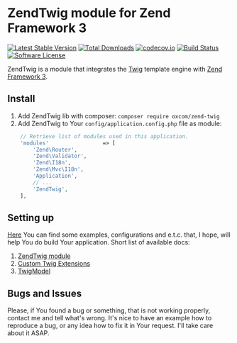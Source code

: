 # ZendTwig module for Zend Framework 3
[![Latest Stable Version](https://poser.pugx.org/oxcom/zend-twig/v/stable)](https://packagist.org/packages/oxcom/zend-twig)
[![Total Downloads](https://poser.pugx.org/oxcom/zend-twig/downloads)](https://packagist.org/packages/oxcom/zend-twig)
[![codecov.io](https://codecov.io/github/OxCom/zf3-twig/coverage.svg?branch=master)](https://codecov.io/github/OxCom/zf3-twig?branch=master)
[![Build Status](https://travis-ci.org/OxCom/zf3-twig.svg?branch=master)](https://travis-ci.org/OxCom/zf3-twig)
[![Software License](https://img.shields.io/badge/license-MIT-brightgreen.svg?style=flat-square)](LICENSE)

ZendTwig is a module that integrates the [Twig](https://github.com/twigphp/Twig) template engine with [Zend Framework 3](https://github.com/zendframework/zendframework).

## Install
1. Add ZendTwig lib with composer: ``` composer require oxcom/zend-twig ``` 
2. Add ZendTwig to Your ``` config/application.config.php ``` file as module:
```php
    // Retrieve list of modules used in this application.
    'modules'                 => [
        'Zend\Router',
        'Zend\Validator',
        'Zend\I18n',
        'Zend\Mvc\I18n',
        'Application',
        // ...
        'ZendTwig',
    ],
```

## Setting up
[Here](https://github.com/OxCom/zf3-twig/tree/master/docs) You can find some examples, configurations and e.t.c. that, I hope, will help You do build Your application.
Short list of available docs:

1. [ZendTwig module](https://github.com/OxCom/zf3-twig/blob/master/docs/Module.md) 
2. [Custom Twig Extensions](https://github.com/OxCom/zf3-twig/blob/master/docs/Extensions.md)
3. [TwigModel](https://github.com/OxCom/zf3-twig/blob/master/docs/TwigModel.md)

## Bugs and Issues
Please, if You found a bug or something, that is not working properly, contact me and tell what's wrong. It's nice to have an example how to reproduce a bug, or any idea how to fix it in Your request. I'll take care about it ASAP.
